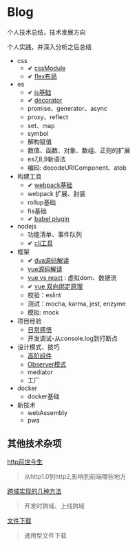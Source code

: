 # Blog

个人技术总结，技术发展方向

个人实践，并深入分析之后总结

- css
  - ✔ [cssModule](css/cssModule.md)
  - ✔ [flex布局](css/flex.md)
- es
  - ✔ [js基础](es/深入理解javascript.md)
  - ✔ [decorator](es/es6-decorator.md)
  - promise、generator、async
  - proxy、reflect
  - set、map
  - symbol
  - 解构赋值
  - 数值、函数、对象、数组、正则的扩展
  - es7,8,9新语法
  - 编码: decodeURIComponent、atob
- 构建工具
  - ✔ [webpack基础](webpack/webpack专题.md)
  - webpack 扩展、封装
  - rollup基础
  - fis基础
  - ✔ [babel plugin](webpack/babel.md)
- nodejs
  - 功能清单、事件队列
  - ✔ [cli工具](nodejs/cli工具.md)
- 框架
  - ✔ [dva源码解读](react/dva源码解读.md)
  - [vue源码解读](vue/sourceCodeAnalysis.md)
  - [vue vs react](react/react-vs-vue.md) : 虚拟dom、数据流
  - ✔ [vue 双向绑定原理](vue/vue响应式原理.md)
  - 校验：eslint
  - 测试：mocha, karma, jest, enzyme
  - 模拟: mock
- 项目经验
  - [日常感悟](software/项目开发的日常感悟.md)
  - 开发调试-从console.log到打断点
- 设计模式、技巧
  - [高阶组件](designModal/HOC.md)
  - [Observer模式](designModal/从vue响应式数据看观察者模式.md)
  - mediator
  - 工厂
- docker
  - docker基础
- 新技术
  - webAssembly
  - pwa

## 其他技术杂项

[http前世今生](other/专题-http.md)

> 从http1.0到http2,影响到前端哪些地方

[跨域实现的几种方法](other/跨域实现的几种方法.md)

> 开发时跨域、上线跨域

[文件下载](other/download.md)

> 通用型文件下载
